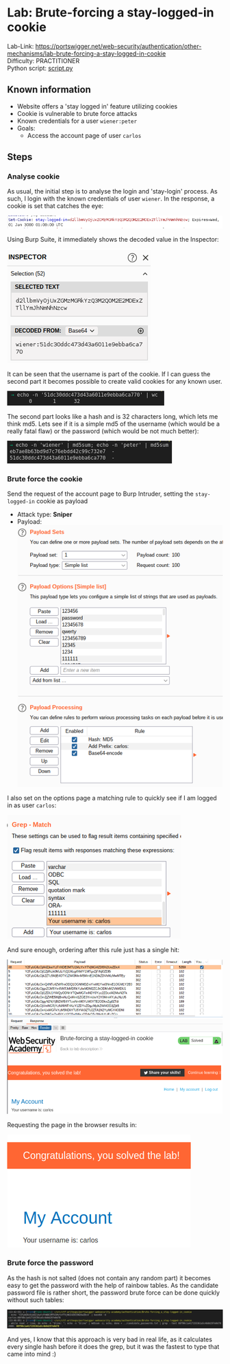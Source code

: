 # Lab: Brute-forcing a stay-logged-in cookie

Lab-Link: <https://portswigger.net/web-security/authentication/other-mechanisms/lab-brute-forcing-a-stay-logged-in-cookie>  
Difficulty: PRACTITIONER  
Python script: [script.py](script.py)  

## Known information

- Website offers a 'stay logged in' feature utilizing cookies
- Cookie is vulnerable to brute force attacks
- Known credentials for a user `wiener:peter`
- Goals:
  - Access the account page of user `carlos`

## Steps

### Analyse cookie

As usual, the initial step is to analyse the login and 'stay-login' process. As such, I login with the known credentials of user `wiener`. In the response, a cookie is set that catches the eye:

![stay_logged_in_cookie](img/stay_logged_in_cookie.png)

Using Burp Suite, it immediately shows the decoded value in the Inspector:

![stay_logged_in_cookie_decoded](img/stay_logged_in_cookie_decoded.png)

It can be seen that the username is part of the cookie. If I can guess the second part it becomes possible to create valid cookies for any known user.

![hash](img/hash.png)

The second part looks like a hash and is 32 characters long, which lets me think md5. Lets see if it is a simple md5 of the username (which would be a really fatal flaw) or the password (which would be not much better):

![md5_analysed](img/md5_analysed.png)

### Brute force the cookie

Send the request of the account page to Burp Intruder, setting the `stay-logged-in` cookie as payload

- Attack type: **Sniper**
- Payload: ![brute_force](img/brute_force.png)

I also set on the options page a matching rule to quickly see if I am logged in as user `carlos`:

![matching rule](img/matching_rule.png)

And sure enough, ordering after this rule just has a single hit:

![brute_force_result](img/brute_force_result.png)

Requesting the page in the browser results in:

![success](img/success.png)

### Brute force the password

As the hash is not salted (does not contain any random part) it becomes easy to get the password with the help of rainbow tables. As the candidate password file is rather short, the password brute force can be done quickly without such tables:

![password_of_carlos](img/password_of_carlos.png)

And yes, I know that this approach is very bad in real life, as it calculates every single hash before it does the grep, but it was the fastest to type that came into mind :)
